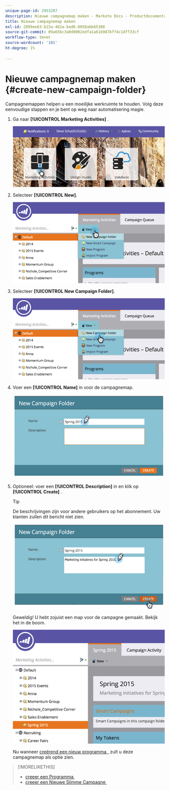 ```yaml
---
unique-page-id: 2953207
description: Nieuwe campagnemap maken - Marketo Docs - Productdocumentatie
title: Nieuwe campagnemap maken
exl-id: 2899ee63-b15a-462a-bed6-8858a6b65308
source-git-commit: 09a656c3a0d0002edfa1a61b987bff4c1dff33cf
workflow-type: tm+mt
source-wordcount: '101'
ht-degree: 1%

---
```


# Nieuwe campagnemap maken {#create-new-campaign-folder}

Campagnemappen helpen u een moeilijke werkruimte te houden. Volg deze eenvoudige stappen en je bent op weg naar automatisering magie.

1. Ga naar **[!UICONTROL Marketing Activities]** .

   ![](assets/login-marketing-activities.png)

1. Selecteer **[!UICONTROL New]**.

   ![](assets/image2015-2-25-7-3a57-3a18.png)

1. Selecteer **[!UICONTROL New Campaign Folder]**.

   ![](assets/image2015-2-25-7-3a58-3a15.png)

1. Voer een **[!UICONTROL Name]** in voor de campagnemap.

   ![](assets/image2015-2-25-8-3a0-3a20.png)

1. Optioneel: voer een **[!UICONTROL Description]** in en klik op **[!UICONTROL Create]** .

   >[!TIP]
   >
   >De beschrijvingen zijn voor andere gebruikers op het abonnement. Uw klanten zullen dit bericht niet zien.

   ![](assets/image2015-2-25-8-3a9-3a3.png)

   Geweldig! U hebt zojuist een map voor de campagne gemaakt. Bekijk het in de boom.

   ![](assets/image2015-2-25-8-3a10-3a29.png)

   Nu wanneer [&#x200B; creërend een nieuw programma &#x200B;](/help/marketo/product-docs/core-marketo-concepts/programs/creating-programs/create-a-program.md), zult u deze campagnemap als optie zien.

>[!MORELIKETHIS]
>
>* [&#x200B; creeer een Programma &#x200B;](/help/marketo/product-docs/core-marketo-concepts/programs/creating-programs/create-a-program.md)
>* [&#x200B; creeer een Nieuwe Slimme Campagne &#x200B;](/help/marketo/product-docs/core-marketo-concepts/smart-campaigns/creating-a-smart-campaign/create-a-new-smart-campaign.md)
